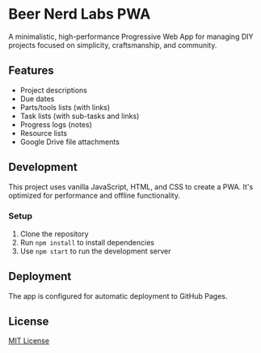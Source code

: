 # Beer Nerd Labs PWA

A minimalistic, high-performance Progressive Web App for managing DIY projects focused on simplicity, craftsmanship, and community.

## Features

- Project descriptions
- Due dates
- Parts/tools lists (with links)
- Task lists (with sub-tasks and links)
- Progress logs (notes)
- Resource lists
- Google Drive file attachments

## Development

This project uses vanilla JavaScript, HTML, and CSS to create a PWA. It's optimized for performance and offline functionality.

### Setup

1. Clone the repository
2. Run `npm install` to install dependencies
3. Use `npm start` to run the development server

## Deployment

The app is configured for automatic deployment to GitHub Pages.

## License

[MIT License](LICENSE)
